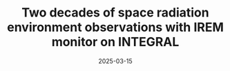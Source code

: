 ---
layout: project
title: Two decades of space radiation environment observations with IREM monitor on INTEGRAL
thumbnails:
description: <em>Hajdas, W., Buehler, P., Galli, A., Xiao, H., Nieminen, P., Evans, H., Santin, G., Grzanka, L., Bednorz, S., Peczek, K., and Swakon, J., Two decades of space radiation environment observations with IREM monitor on INTEGRAL, EGU General Assembly 2025, Vienna, Austria, 27 Apr–2 May 2025, EGU25-15258</em>
source_code: https://doi.org/10.5194/egusphere-egu25-15258
date: 2025-03-15
stack:
clickable: false
tags:
  - space radiation
  - publication
---